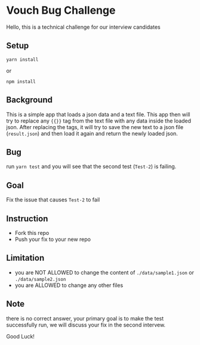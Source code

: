 # Vouch Bug Challenge
Hello, this is a technical challenge for our interview candidates

## Setup

```
yarn install
```

or 

```
npm install
```

## Background
This is a simple app that loads a json data and a text file. 
This app then will try to replace any `{{}}` tag from the text file with any data inside the loaded json.
After replacing the tags, it will try to save the new text to a json file (`result.json`) and then load it again and return the newly loaded json.

## Bug
run `yarn test` and you will see that the second test (`Test-2`) is failing.

## Goal
Fix the issue that causes `Test-2` to fail

## Instruction
- Fork this repo
- Push your fix to your new repo

## Limitation
- you are NOT ALLOWED to change the content of `./data/sample1.json` or `./data/sample2.json`
- you are ALLOWED to change any other files

## Note
there is no correct answer, your primary goal is to make the test successfully run, we will discuss your fix in the second intervew.

Good Luck!